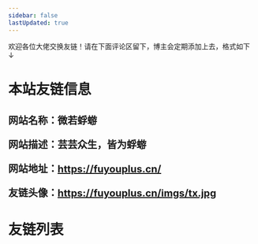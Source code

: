 ```yaml
---
sidebar: false
lastUpdated: true
---
```


<ClientOnly>
<initbg/>
</ClientOnly>

<tips>
<template v-slot:title>
小蝣说：
</template>
欢迎各位大佬交换友链！请在下面评论区留下，博主会定期添加上去，格式如下   ↓<br>
</tips>

# <my-title textColor_h="var(--c-brand)" lineColor="var(--c-brand)">本站友链信息</my-title>

<style>
 .my-blog-info {
  font-weight: bold;
  margin-top:30px;
}
 .my-blog-info div {
  margin-bottom: 20px;
  font-size: 20px;
}
@media screen and (max-width: 500px) {
.my-blog-info div{
  font-size: 14px;
}
}
</style>

<text-block color="var(--c-brand)" title="Info">
 <div class="my-blog-info" >
      <div>
        网站名称：<span style="color: var(--c-brand)">微若蜉蝣</span>
      </div>
      <div>
        网站描述：<span style="color: var(--c-brand)"
          >芸芸众生，皆为蜉蝣</span
        >
      </div>
      <div>
        网站地址：<a
          href="https://fuyouplus.cn/"
          target="_blank"
          style="color: var(--c-brand)"
          >https://fuyouplus.cn/</a
        >
      </div>
      <div>
        友链头像：<a
          href="https://fuyouplus.cn/imgs/tx.jpg"
          target="_blank"
          style="color: var(--c-brand)"
          >https://fuyouplus.cn/imgs/tx.jpg</a
        >
      </div>
    </div>
</text-block>

# <my-title textColor_h="var(--c-brand)" lineColor="var(--c-brand)">友链列表</my-title>

<friends/>

<ClientOnly>
<comment :redNum="false"/>
</ClientOnly>
